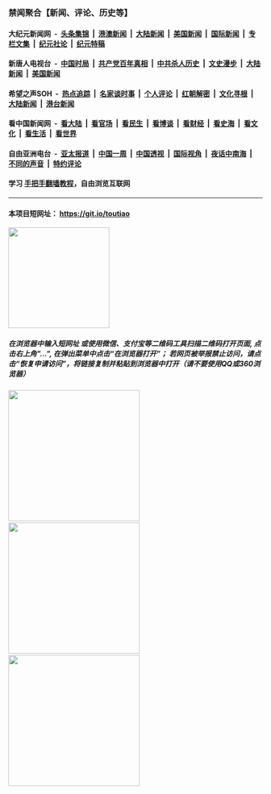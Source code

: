 ### 禁闻聚合【新闻、评论、历史等】

#### 大纪元新闻网 &nbsp;-&nbsp; [头条集锦](indexes/E头条集锦.md?t=02250602) &nbsp;|&nbsp; [港澳新闻](indexes/E港澳新闻.md?t=02250602)  &nbsp;|&nbsp; [大陆新闻](indexes/E大陆新闻.md?t=02250602) &nbsp;|&nbsp; [美国新闻](indexes/E美国新闻.md?t=02250602) &nbsp;|&nbsp; [国际新闻](indexes/E国际新闻.md?t=02250602) &nbsp;|&nbsp; [专栏文集](indexes/E专栏文集.md?t=02250602) &nbsp;|&nbsp; [纪元社论](indexes/E纪元社论.md?t=02250602) &nbsp;|&nbsp; [纪元特稿](indexes/E纪元特稿.md?t=02250602) 

#### 新唐人电视台 &nbsp;-&nbsp; [中国时局](indexes/N中国时局.md?t=02250602) &nbsp;|&nbsp; [共产党百年真相](indexes/N共产党百年真相.md?t=02250602) &nbsp;|&nbsp; [中共杀人历史](indexes/N中共杀人历史.md?t=02250602) &nbsp;|&nbsp; [文史漫步](indexes/N文史漫步.md?t=02250602) &nbsp;|&nbsp; [大陆新闻](indexes/N大陆新闻.md?t=02250602) &nbsp;|&nbsp; [美国新闻](indexes/N美国新闻.md?t=02250602)

#### 希望之声SOH &nbsp;-&nbsp; [热点追踪](indexes/H热点追踪.md?t=02250602) &nbsp;|&nbsp; [名家谈时事](indexes/H名家谈时事.md?t=02250602) &nbsp;|&nbsp; [个人评论](indexes/H个人评论.md?t=02250602)  &nbsp;|&nbsp; [红朝解密](indexes/H红朝解密.md?t=02250602) &nbsp;|&nbsp; [文化寻根](indexes/H文化寻根.md?t=02250602) &nbsp;|&nbsp; [大陆新闻](indexes/H大陆新闻.md?t=02250602) &nbsp;|&nbsp; [港台新闻](indexes/H港台新闻.md?t=02250602)

#### 看中国新闻网 &nbsp;-&nbsp; [看大陆](indexes/S看大陆.md?t=02250602) &nbsp;|&nbsp; [看官场](indexes/S看官场.md?t=02250602) &nbsp;|&nbsp; [看民生](indexes/S看民生.md?t=02250602)  &nbsp;|&nbsp; [看博谈](indexes/S看博谈.md?t=02250602) &nbsp;|&nbsp; [看财经](indexes/S看财经.md?t=02250602) &nbsp;|&nbsp; [看史海](indexes/S看史海.md?t=02250602) &nbsp;|&nbsp; [看文化](indexes/S看文化.md?t=02250602) &nbsp;|&nbsp; [看生活](indexes/S看生活.md?t=02250602) &nbsp;|&nbsp; [看世界](indexes/S看世界.md?t=02250602)

#### 自由亚洲电台 &nbsp;-&nbsp; [亚太报道](indexes/R亚太报道.md?t=02250602) &nbsp;|&nbsp; [中国一周](indexes/R中国一周.md?t=02250602) &nbsp;|&nbsp; [中国透视](indexes/R中国透视.md?t=02250602)  &nbsp;|&nbsp; [国际视角](indexes/R国际视角.md?t=02250602) &nbsp;|&nbsp; [夜话中南海](indexes/R夜话中南海.md?t=02250602) &nbsp;|&nbsp; [不同的声音](indexes/R不同的声音.md?t=02250602) &nbsp;|&nbsp; [特约评论](indexes/R特约评论.md?t=02250602)

#### 学习 [手把手翻墙教程](https://github.com/gfw-breaker/guides/wiki)，自由浏览互联网

----

#### 本项目短网址： https://git.io/toutiao
<img src="https://raw.githubusercontent.com/gfw-breaker/banned-news/master/scripts/img/qr.png" width="200px"/>  

##### 在浏览器中输入短网址 或使用微信、支付宝等二维码工具扫描二维码打开页面, 点击右上角"...", 在弹出菜单中点击“在浏览器打开”； 若网页被举报禁止访问，请点击“恢复申请访问”，将链接复制并粘贴到浏览器中打开（请不要使用QQ或360浏览器）

<img src="https://raw.githubusercontent.com/gfw-breaker/banned-news/master/scripts/img/1.png" width="260px"/> &nbsp; <img src="https://raw.githubusercontent.com/gfw-breaker/banned-news/master/scripts/img/2.png" width="260px"/> &nbsp; <img src="https://raw.githubusercontent.com/gfw-breaker/banned-news/master/scripts/img/3.png" width="260px"/>
